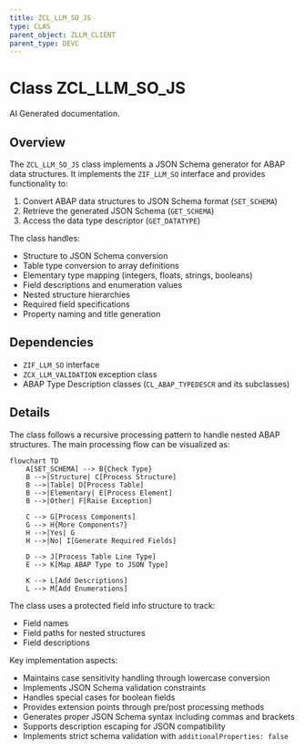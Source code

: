 ```yaml
---
title: ZCL_LLM_SO_JS
type: CLAS
parent_object: ZLLM_CLIENT
parent_type: DEVC
---
```


# Class ZCL_LLM_SO_JS

AI Generated documentation.

## Overview

The `ZCL_LLM_SO_JS` class implements a JSON Schema generator for ABAP data structures. It implements the `ZIF_LLM_SO` interface and provides functionality to:

1. Convert ABAP data structures to JSON Schema format (`SET_SCHEMA`)
2. Retrieve the generated JSON Schema (`GET_SCHEMA`)
3. Access the data type descriptor (`GET_DATATYPE`)

The class handles:

- Structure to JSON Schema conversion
- Table type conversion to array definitions
- Elementary type mapping (integers, floats, strings, booleans)
- Field descriptions and enumeration values
- Nested structure hierarchies
- Required field specifications
- Property naming and title generation

## Dependencies

- `ZIF_LLM_SO` interface
- `ZCX_LLM_VALIDATION` exception class
- ABAP Type Description classes (`CL_ABAP_TYPEDESCR` and its subclasses)

## Details

The class follows a recursive processing pattern to handle nested ABAP structures. The main processing flow can be visualized as:

```mermaid
flowchart TD
    A[SET_SCHEMA] --> B{Check Type}
    B -->|Structure| C[Process Structure]
    B -->|Table| D[Process Table]
    B -->|Elementary| E[Process Element]
    B -->|Other| F[Raise Exception]
    
    C --> G[Process Components]
    G --> H{More Components?}
    H -->|Yes| G
    H -->|No| I[Generate Required Fields]
    
    D --> J[Process Table Line Type]
    E --> K[Map ABAP Type to JSON Type]
    
    K --> L[Add Descriptions]
    L --> M[Add Enumerations]
```

The class uses a protected field info structure to track:

- Field names
- Field paths for nested structures
- Field descriptions

Key implementation aspects:

- Maintains case sensitivity handling through lowercase conversion
- Implements JSON Schema validation constraints
- Handles special cases for boolean fields
- Provides extension points through pre/post processing methods
- Generates proper JSON Schema syntax including commas and brackets
- Supports description escaping for JSON compatibility
- Implements strict schema validation with `additionalProperties: false`
